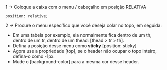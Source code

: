 
1 -> Coloque a caixa com o menu / cabeçalho em posição RELATIVA

```position
position: relative;
```

2 -> Procure o menu específico que você deseja colar no topo, em seguida:

- Em uma tabela por exemplo, ela normalmente fica dentro de um th, dentro de um tr, dentro de um thead: [thead > tr > th].
- Defina a posição desse menu como **sticky** [position: sticky]
- Agora use a propriedade [top], se o header não ocupar o topo inteiro, defina-o como -1px.
- Mude o [background-color] para a mesma cor desse header.
